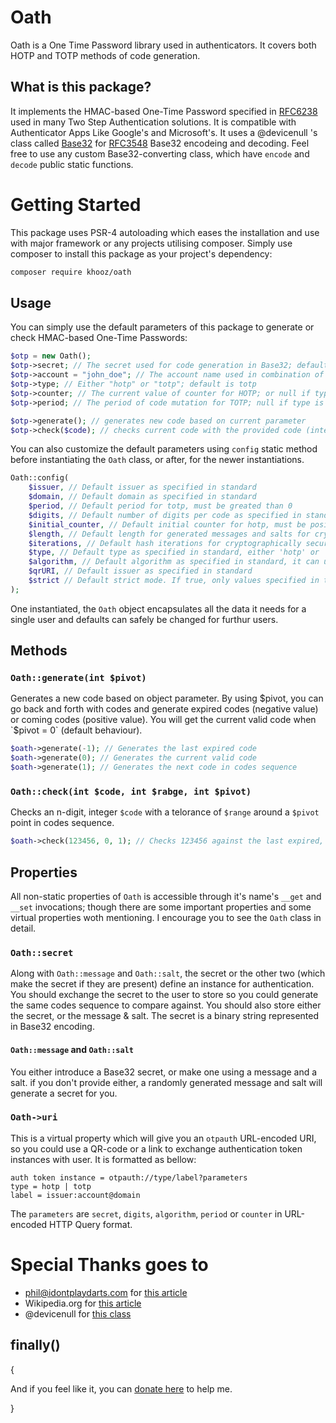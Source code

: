 # Oath
Oath is a One Time Password library used in authenticators. It covers both HOTP and TOTP methods of code generation.


## What is this package?
It implements the HMAC-based One-Time Password specified in [RFC6238](http://tools.ietf.org/html/rfc6238) used in many Two Step Authentication solutions. It is compatible with Authenticator Apps Like Google's and Microsoft's. It uses a @devicenull 's class called [Base32](https://github.com/devicenull/PHP-Google-Authenticator/blob/master/base32.php) for [RFC3548](https://tools.ietf.org/html/rfc3548) Base32 encodeing and decoding. Feel free to use any custom Base32-converting class, which have `encode` and `decode` public static functions.

# Getting Started
This package uses PSR-4 autoloading which eases the installation and use with major framework or any projects utilising composer. Simply use composer to install this package as your project's dependency:
```bash
composer require khooz/oath
```

## Usage
You can simply use the default parameters of this package to generate or check HMAC-based One-Time Passwords:
```php
$otp = new Oath();
$otp->secret; // The secret used for code generation in Base32; default is randomly generated SHA1 hash
$otp->account = "john_doe"; // The account name used in combination of issuer and domain for making otpauth uri
$otp->type; // Either "hotp" or "totp"; default is totp
$otp->counter; // The current value of counter for HOTP; or null if type is "totp"; default is 0
$otp->period; // The period of code mutation for TOTP; null if type is "hotp"; default is 30

$otp->generate(); // generates new code based on current parameter
$otp->check($code); // checks current code with the provided code (integer). Returns true if both are the same.
```

You can also customize the default parameters using `config` static method before instantiating the `Oath` class, or after, for the newer instantiations.
```php
Oath::config(
	$issuer, // Default issuer as specified in standard
	$domain, // Default domain as specified in standard
	$period, // Default period for totp, must be greated than 0
	$digits, // Default number of digits per code as specified in standard
	$initial_counter, // Default initial counter for hotp, must be positive
	$length, // Default length for generated messages and salts for cryptographically secure secret generation
	$iterations, // Default hash iterations for cryptographically secure secret generation
	$type, // Default type as specified in standard, either 'hotp' or 'totp'
	$algorithm, // Default algorithm as specified in standard, it can use all hmac algorithms available to the system if strict mode is off
	$qrURI, // Default issuer as specified in standard
	$strict // Default strict mode. If true, only values specified in the standard can be used. By default it is true.
);
```

One instantiated, the `Oath` object encapsulates all the data it needs for a single user and defaults can safely be changed for furthur users.

## Methods
### `Oath::generate(int $pivot)`
Generates a new code based on object parameter. By using $pivot, you can go back and forth with codes and generate expired codes (negative value) or coming codes (positive value). You will get the current valid code when `$pivot = 0` (default behaviour).

```php
$oath->generate(-1); // Generates the last expired code
$oath->generate(0); // Generates the current valid code
$oath->generate(1); // Generates the next code in codes sequence
```

### `Oath::check(int $code, int $rabge, int $pivot)`
Checks an n-digit, integer `$code` with a telorance of `$range` around a `$pivot` point in codes sequence.

```php
$oath->check(123456, 0, 1); // Checks 123456 against the last expired, current, and next codes; gives user a 90s leeway in a 30s-period TOTP
```

## Properties
All non-static properties of `Oath` is accessible through it's name's `__get` and `__set` invocations; though there are some important properties and some virtual properties woth mentioning. I encourage you to see the `Oath` class in detail.

### `Oath::secret`
Along with `Oath::message` and `Oath::salt`, the secret or the other two (which make the secret if they are present) define an instance for authentication. You should exchange the secret to the user to store so you could generate the same codes sequence to compare against. You should also store either the secret, or the message & salt. The secret is a binary string represented in Base32 encoding.

#### `Oath::message` and `Oath::salt`
You either introduce a Base32 secret, or make one using a message and a salt. if you don't provide either, a randomly generated message and salt will generate a secret for you.

### `Oath->uri`
This is a virtual property which will give you an `otpauth` URL-encoded URI, so you could use a QR-code or a link to exchange authentication token instances with user.
It is formatted as bellow:
```
auth token instance = otpauth://type/label?parameters
type = hotp | totp
label = issuer:account@domain
```
The `parameters` are `secret`, `digits`, `algorithm`, `period` or `counter` in URL-encoded HTTP Query format.




# Special Thanks goes to

* phil@idontplaydarts.com for [this article](https://www.idontplaydarts.com/2011/07/google-totp-two-factor-authentication-for-php/)
* Wikipedia.org for [this article](http://en.wikipedia.org/wiki/Google_Authenticator)
* @devicenull for [this class](https://github.com/devicenull/PHP-Google-Authenticator/blob/master/base32.php)


## finally()
{
	
And if you feel like it, you can [donate here](https://paypal.me/khooz) to help me.

}